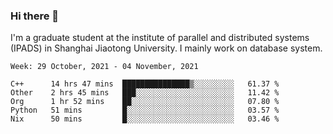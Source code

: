 ### Hi there 👋

I'm a graduate student at the institute of parallel and distributed systems (IPADS) in Shanghai Jiaotong University. I mainly work on database system.

<!--START_SECTION:waka-->
```text
Week: 29 October, 2021 - 04 November, 2021

C++      14 hrs 47 mins  ███████████████▒░░░░░░░░░   61.37 % 
Other    2 hrs 45 mins   ███░░░░░░░░░░░░░░░░░░░░░░   11.42 % 
Org      1 hr 52 mins    ██░░░░░░░░░░░░░░░░░░░░░░░   07.80 % 
Python   51 mins         █░░░░░░░░░░░░░░░░░░░░░░░░   03.57 % 
Nix      50 mins         █░░░░░░░░░░░░░░░░░░░░░░░░   03.46 % 
```
<!--END_SECTION:waka-->

<!--
**yqmmm/yqmmm** is a ✨ _special_ ✨ repository because its `README.md` (this file) appears on your GitHub profile.

Here are some ideas to get you started:

- 🔭 I’m currently working on ...
- 🌱 I’m currently learning ...
- 👯 I’m looking to collaborate on ...
- 🤔 I’m looking for help with ...
- 💬 Ask me about ...
- 📫 How to reach me: ...
- 😄 Pronouns: ...
- ⚡ Fun fact: ...
-->
